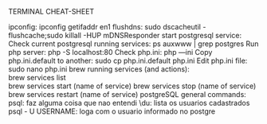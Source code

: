 TERMINAL CHEAT-SHEET

ipconfig: ipconfig getifaddr en1
flushdns: sudo dscacheutil -flushcache;sudo killall -HUP mDNSResponder
start postgresql service: 
Check current postgresql running services: ps auxwww | grep postgres
Run php server: php -S localhost:80
Check php.ini: php —ini
Copy php.ini.default to another: sudo cp php.ini.default php.ini
Edit php.ini file: sudo nano php.ini
brew running services (and actions): 	
brew services list	
brew services start (name of service)
brew services stop (name of service)	
brew services restart (name of service)
postgreSQL general commands:	
psql: faz alguma coisa que nao entendi
\du: lista os usuarios cadastrados	
psql - U USERNAME: loga com o usuario informado no postgre
